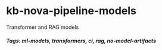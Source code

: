 # kb-nova-pipeline-models
Transformer and RAG models

##### Tags: ml-models, transformers, ci, rag, no-model-artifacts
